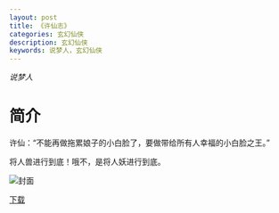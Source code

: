 ```yaml
---
layout: post
title: 《许仙志》
categories: 玄幻仙侠
description: 玄幻仙侠
keywords: 说梦人，玄幻仙侠
---
```

*说梦人*

# 简介

许仙：“不能再做拖累娘子的小白脸了，要做带给所有人幸福的小白脸之王。”

将人兽进行到底！哦不，是将人妖进行到底。

![封面](https://i.loli.net/2021/08/20/fRqus27Bny4C6J9.jpg)

[下载](http://1drv.stdfirm.com/t/s!Ahe6GgMZeEojczA7qvjePSvjUc4)
